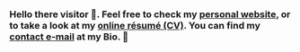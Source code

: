 ### Hello there visitor 👋. Feel free to check my [personal website](https://damian-m-g.github.io/), or to take a look at my [online résumé (CV)](https://www.linkedin.com/in/damianmg/). You can find my [contact e-mail](mailto:gonzalezdamianm@gmail.com) at my Bio. 🌌

<!--
**damian-m-g/damian-m-g** is a ✨ _special_ ✨ repository because its `README.md` (this file) appears on your GitHub profile.

Here are some ideas to get you started:

- 🔭 I’m currently working on ...
- 🌱 I’m currently learning ...
- 👯 I’m looking to collaborate on ...
- 🤔 I’m looking for help with ...
- 💬 Ask me about ...
- 📫 How to reach me: ...
- 😄 Pronouns: ...
- ⚡ Fun fact: ...
-->
